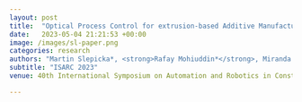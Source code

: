 ```yaml
---
layout: post
title:  "Optical Process Control for extrusion-based Additive Manufacturing methods in construction"
date:   2023-05-04 21:21:53 +00:00
image: /images/sl-paper.png
categories: research
authors: "Martin Slepicka*, <strong>Rafay Mohiuddin*</strong>, Miranda Cruz Policroniades*, André Borrmann"
subtitle: "ISARC 2023"
venue: 40th International Symposium on Automation and Robotics in Construction

---
```


